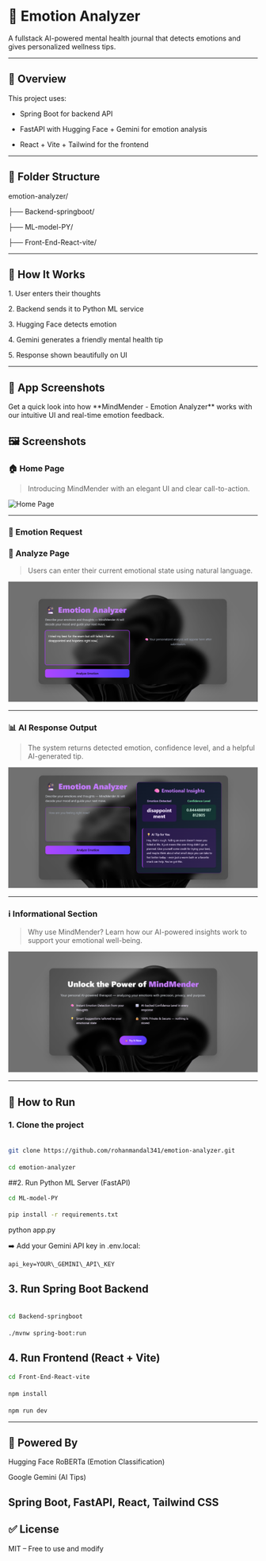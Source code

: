 # 🧠 Emotion Analyzer



A fullstack AI-powered mental health journal that detects emotions and gives personalized wellness tips.



---



## 📌 Overview



This project uses:

- Spring Boot for backend API

- FastAPI with Hugging Face + Gemini for emotion analysis

- React + Vite + Tailwind for the frontend



---



## 📂 Folder Structure



emotion-analyzer/

├── Backend-springboot/

├── ML-model-PY/

├── Front-End-React-vite/



---



## 🚀 How It Works



1\. User enters their thoughts

2\. Backend sends it to Python ML service

3\. Hugging Face detects emotion

4\. Gemini generates a friendly mental health tip

5\. Response shown beautifully on UI



---

## 📸 App Screenshots



Get a quick look into how \*\*MindMender - Emotion Analyzer\*\* works with our intuitive UI and real-time emotion feedback.


## 🖼️ Screenshots






### 🏠 Home Page

> Introducing MindMender with an elegant UI and clear call-to-action.


![Home Page](docs/home-page.png)



---



### 🧠 Emotion Request
### 📝 Analyze Page

> Users can enter their current emotional state using natural language.



![Emotion Request](./docs/request.png)



---



### 📊 AI Response Output
> The system returns detected emotion, confidence level, and a helpful AI-generated tip.


![Response Output](./docs/response.png)



---



### ℹ️ Informational Section

> Why use MindMender? Learn how our AI-powered insights work to support your emotional well-being.



![Information Section](./docs/info.png)

---



## 🔧 How to Run



### 1. Clone the project



```bash

git clone https://github.com/rohanmandal341/emotion-analyzer.git

cd emotion-analyzer

```

##2. Run Python ML Server (FastAPI)


```bash
cd ML-model-PY

pip install -r requirements.txt

```

python app.py

➡️ Add your Gemini API key in .env.local:
```env
api_key=YOUR\_GEMINI\_API\_KEY
```


## 3. Run Spring Boot Backend

```bash

cd Backend-springboot

./mvnw spring-boot:run

```

## 4. Run Frontend (React + Vite)
```bash
cd Front-End-React-vite

npm install

npm run dev
```
---
## 🧠 Powered By

Hugging Face RoBERTa (Emotion Classification)

Google Gemini (AI Tips)

Spring Boot, FastAPI, React, Tailwind CSS
---
## ✅ License

MIT – Free to use and modify

